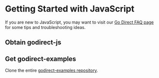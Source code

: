 # Getting Started with JavaScript

If you are new to JavaScript, you may want to visit our [Go Direct FAQ page](./godirect-js-faqs.md) for some tips and troubleshooting ideas.

## Obtain godirect-js

## Get godirect-examples

Clone the entire [godirect-examples repository](https://github.com/VernierST/godirect-examples).

